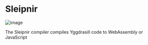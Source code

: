 # Sleipnir

![image](https://github.com/Ygg-Drasill/Sleipnir/assets/151849979/9c9e9985-7e31-423e-a2e0-1d9a82d15291)

The Sleipnir compiler compiles Yggdrasill code to WebAssembly or JavaScript
